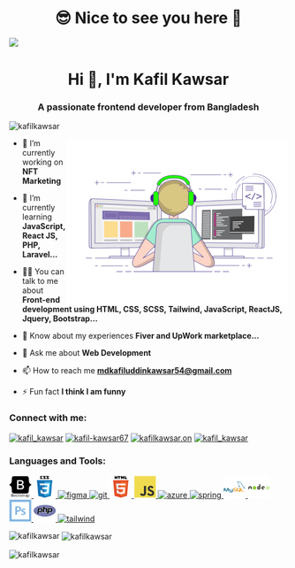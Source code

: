 <h1 align="center">😎 Nice to see you here 👋</h1>
<div><img src="https://media.licdn.com/dms/image/C5616AQE8MfEI0MNNfQ/profile-displaybackgroundimage-shrink_350_1400/0/1660911829157?e=1698883200&v=beta&t=_uCAV0vZQluouSDS18OO8pAJR7hVP9WURixd56qF7ls"></div>
<h1 align="center">Hi 👋, I'm Kafil Kawsar</h1>
<h3 align="center">A passionate frontend developer from Bangladesh</h3>

<p align="left"> <img src="https://komarev.com/ghpvc/?username=kafilkawsar&label=Profile%20views&color=0e75b6&style=flat" alt="kafilkawsar" /> </p>

<img align="right" alt="Coding" width="400" src="https://raw.githubusercontent.com/devSouvik/devSouvik/master/gif3.gif">

- 🔭 I’m currently working on **NFT Marketing**

- 🌱 I’m currently learning **JavaScript, React JS, PHP, Laravel...**
  
- 👨‍💻 You can talk to me about **Front-end development using HTML, CSS, SCSS, Tailwind, JavaScript, ReactJS, Jquery, Bootstrap...**
  
- 📄 Know about my experiences **Fiver and UpWork marketplace...**

- 💬 Ask me about **Web Development**

- 📫 How to reach me **mdkafiluddinkawsar54@gmail.com**

- ⚡ Fun fact **I think I am funny**

<h3 align="left">Connect with me:</h3>

<p align="left">
<a href="https://twitter.com/kafil_kawsar" target="blank"><img align="center" src="https://raw.githubusercontent.com/rahuldkjain/github-profile-readme-generator/master/src/images/icons/Social/twitter.svg" alt="kafil_kawsar" height="30" width="40" /></a>
<a href="https://linkedin.com/in/kafil-kawsar67" target="blank"><img align="center" src="https://raw.githubusercontent.com/rahuldkjain/github-profile-readme-generator/master/src/images/icons/Social/linked-in-alt.svg" alt="kafil-kawsar67" height="30" width="40" /></a>
<a href="https://fb.com/kafilkawsar.on" target="blank"><img align="center" src="https://raw.githubusercontent.com/rahuldkjain/github-profile-readme-generator/master/src/images/icons/Social/facebook.svg" alt="kafilkawsar.on" height="30" width="40" /></a>
<a href="https://instagram.com/kafil_kawsar" target="blank"><img align="center" src="https://raw.githubusercontent.com/rahuldkjain/github-profile-readme-generator/master/src/images/icons/Social/instagram.svg" alt="kafil_kawsar" height="30" width="40" /></a>
</p>

<h3 align="left">Languages and Tools:</h3>
<p align="left"> <a href="https://getbootstrap.com" target="_blank" rel="noreferrer"> <img src="https://raw.githubusercontent.com/devicons/devicon/master/icons/bootstrap/bootstrap-plain-wordmark.svg" alt="bootstrap" width="40" height="40"/> </a> <a href="https://www.w3schools.com/css/" target="_blank" rel="noreferrer"> <img src="https://raw.githubusercontent.com/devicons/devicon/master/icons/css3/css3-original-wordmark.svg" alt="css3" width="40" height="40"/> </a> <a href="https://www.figma.com/" target="_blank" rel="noreferrer"> <img src="https://www.vectorlogo.zone/logos/figma/figma-icon.svg" alt="figma" width="40" height="40"/> </a> <a href="https://git-scm.com/" target="_blank" rel="noreferrer"> <img src="https://www.vectorlogo.zone/logos/git-scm/git-scm-icon.svg" alt="git" width="40" height="40"/> </a> <a href="https://www.w3.org/html/" target="_blank" rel="noreferrer"> <img src="https://raw.githubusercontent.com/devicons/devicon/master/icons/html5/html5-original-wordmark.svg" alt="html5" width="40" height="40"/> </a> <a href="https://developer.mozilla.org/en-US/docs/Web/JavaScript" target="_blank" rel="noreferrer"> <img src="https://raw.githubusercontent.com/devicons/devicon/master/icons/javascript/javascript-original.svg" alt="javascript" width="40" height="40"/> </a> <a href="https://azure.microsoft.com/en-in/" target="_blank" rel="noreferrer"> <img src="https://www.vectorlogo.zone/logos/microsoft_azure/microsoft_azure-icon.svg" alt="azure" width="40" height="40"/> </a> <a href="https://spring.io/" target="_blank" rel="noreferrer"> <img src="https://www.vectorlogo.zone/logos/springio/springio-icon.svg" alt="spring" width="40" height="40"/> </a> <a href="https://www.mysql.com/" target="_blank" rel="noreferrer"> <img src="https://raw.githubusercontent.com/devicons/devicon/master/icons/mysql/mysql-original-wordmark.svg" alt="mysql" width="40" height="40"/> </a> <a href="https://nodejs.org" target="_blank" rel="noreferrer"> <img src="https://raw.githubusercontent.com/devicons/devicon/master/icons/nodejs/nodejs-original-wordmark.svg" alt="nodejs" width="40" height="40"/> </a> <a href="https://www.photoshop.com/en" target="_blank" rel="noreferrer"> <img src="https://raw.githubusercontent.com/devicons/devicon/master/icons/photoshop/photoshop-line.svg" alt="photoshop" width="40" height="40"/> </a> <a href="https://www.php.net" target="_blank" rel="noreferrer"> <img src="https://raw.githubusercontent.com/devicons/devicon/master/icons/php/php-original.svg" alt="php" width="40" height="40"/> </a> <a href="https://tailwindcss.com/" target="_blank" rel="noreferrer"> <img src="https://www.vectorlogo.zone/logos/tailwindcss/tailwindcss-icon.svg" alt="tailwind" width="40" height="40"/> </a> </p>

<p><img align="left" src="https://github-readme-stats.vercel.app/api/top-langs?username=kafilkawsar&show_icons=true&locale=en&layout=compact" alt="kafilkawsar" /></p>

<p>&nbsp;<img align="center" src="https://github-readme-stats.vercel.app/api?username=kafilkawsar&show_icons=true&locale=en" alt="kafilkawsar" /></p>

<p><img align="center" src="https://github-readme-streak-stats.herokuapp.com/?user=kafilkawsar&" alt="kafilkawsar" /></p>
